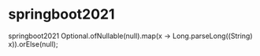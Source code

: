 # springboot2021
springboot2021
Optional.ofNullable(null).map(x -> Long.parseLong((String) x)).orElse(null);
